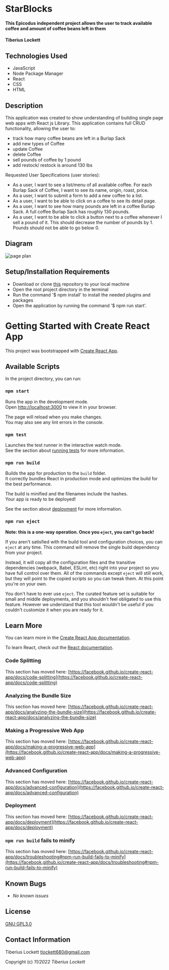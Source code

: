 # StarBlocks

#### This Epicodus independent project allows the user to track available coffee and amount of coffee beans left in them

#### Tiberius Lockett

## Technologies Used

* JavaScript
* Node Package Manager
* React
* CSS
* HTML

## Description
This application was created to show understanding of building single page web apps with React js Library. This application contains full CRUD functionality, allowing the user to:
  - track how many coffee beans are left in a Burlap Sack
  - add new types of Coffee
  - update Coffee
  - delete Coffee
  - sell pounds of coffee by 1 pound 
  - add restock/ restock is around 130 lbs

Requested User Specifications (user stories):
  - As a user, I want to see a list/menu of all available coffee. For each Burlap Sack of Coffee, I want to see its name, origin, roast, price.
  - As a user, I want to submit a form to add a new coffee to a list.
  - As a user, I want to be able to click on a coffee to see its detail page.
  - As a user, I want to see how many pounds are left in a coffee Burlap Sack. A full coffee Burlap Sack has roughly 130 pounds.
  - As a user, I want to be able to click a button next to a coffee whenever I sell a pound of it. This should decrease the number of pounds by 1. Pounds should not be able to go below 0.
## Diagram
<img src='./src/img/inventorytracker.drawio' alt='page plan'/>

## Setup/Installation Requirements

* Download or clone [this](https://github.com/Tiberiusloc/Inventory-Tracker) repository to your local machine
* Open the root project directory in the terminal
* Run the command '$ npm install' to install the needed plugins and packages
* Open the application by running the command '$ npm run start'.

# Getting Started with Create React App

This project was bootstrapped with [Create React App](https://github.com/facebook/create-react-app).

## Available Scripts

In the project directory, you can run:

### `npm start`

Runs the app in the development mode.\
Open [http://localhost:3000](http://localhost:3000) to view it in your browser.

The page will reload when you make changes.\
You may also see any lint errors in the console.

### `npm test`

Launches the test runner in the interactive watch mode.\
See the section about [running tests](https://facebook.github.io/create-react-app/docs/running-tests) for more information.

### `npm run build`

Builds the app for production to the `build` folder.\
It correctly bundles React in production mode and optimizes the build for the best performance.

The build is minified and the filenames include the hashes.\
Your app is ready to be deployed!

See the section about [deployment](https://facebook.github.io/create-react-app/docs/deployment) for more information.

### `npm run eject`

**Note: this is a one-way operation. Once you `eject`, you can't go back!**

If you aren't satisfied with the build tool and configuration choices, you can `eject` at any time. This command will remove the single build dependency from your project.

Instead, it will copy all the configuration files and the transitive dependencies (webpack, Babel, ESLint, etc) right into your project so you have full control over them. All of the commands except `eject` will still work, but they will point to the copied scripts so you can tweak them. At this point you're on your own.

You don't have to ever use `eject`. The curated feature set is suitable for small and middle deployments, and you shouldn't feel obligated to use this feature. However we understand that this tool wouldn't be useful if you couldn't customize it when you are ready for it.

## Learn More

You can learn more in the [Create React App documentation](https://facebook.github.io/create-react-app/docs/getting-started).

To learn React, check out the [React documentation](https://reactjs.org/).

### Code Splitting

This section has moved here: [https://facebook.github.io/create-react-app/docs/code-splitting](https://facebook.github.io/create-react-app/docs/code-splitting)

### Analyzing the Bundle Size

This section has moved here: [https://facebook.github.io/create-react-app/docs/analyzing-the-bundle-size](https://facebook.github.io/create-react-app/docs/analyzing-the-bundle-size)

### Making a Progressive Web App

This section has moved here: [https://facebook.github.io/create-react-app/docs/making-a-progressive-web-app](https://facebook.github.io/create-react-app/docs/making-a-progressive-web-app)

### Advanced Configuration

This section has moved here: [https://facebook.github.io/create-react-app/docs/advanced-configuration](https://facebook.github.io/create-react-app/docs/advanced-configuration)

### Deployment

This section has moved here: [https://facebook.github.io/create-react-app/docs/deployment](https://facebook.github.io/create-react-app/docs/deployment)

### `npm run build` fails to minify

This section has moved here: [https://facebook.github.io/create-react-app/docs/troubleshooting#npm-run-build-fails-to-minify](https://facebook.github.io/create-react-app/docs/troubleshooting#npm-run-build-fails-to-minify)

## Known Bugs

* _No known issues_

## License
[GNU GPL3.0](https://choosealicense.com/licenses/gpl-3.0/)

## Contact Information
Tiberius Lockett <tlockett680@gmail.com>

Copyright (c) _11/2022_ _Tiberius Lockett_

